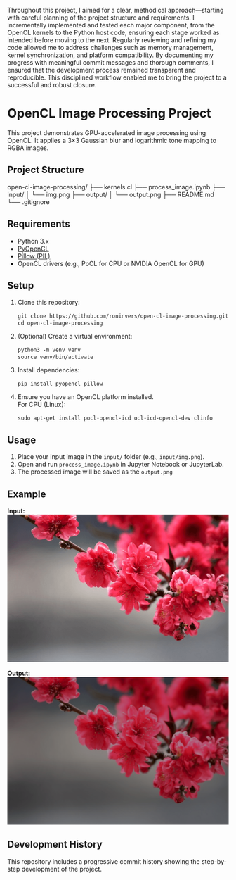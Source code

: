 Throughout this project, I aimed for a clear, methodical approach—starting with careful planning of the project structure and requirements. I incrementally implemented and tested each major component, from the OpenCL kernels to the Python host code, ensuring each stage worked as intended before moving to the next. Regularly reviewing and refining my code allowed me to address challenges such as memory management, kernel synchronization, and platform compatibility. By documenting my progress with meaningful commit messages and thorough comments, I ensured that the development process remained transparent and reproducible. This disciplined workflow enabled me to bring the project to a successful and robust closure.

# OpenCL Image Processing Project

This project demonstrates GPU-accelerated image processing using OpenCL. It applies a 3×3 Gaussian blur and logarithmic tone mapping to RGBA images.

## Project Structure
open-cl-image-processing/
├── kernels.cl
├── process_image.ipynb
├── input/
│ └── img.png
├── output/
│ └── output.png
├── README.md
└── .gitignore

## Requirements

- Python 3.x
- [PyOpenCL](https://documen.tician.de/pyopencl/)
- [Pillow (PIL)](https://python-pillow.org/)
- OpenCL drivers (e.g., PoCL for CPU or NVIDIA OpenCL for GPU)

## Setup

1. Clone this repository:
    ```
    git clone https://github.com/roninvers/open-cl-image-processing.git
    cd open-cl-image-processing
    ```

2. (Optional) Create a virtual environment:
    ```
    python3 -m venv venv
    source venv/bin/activate
    ```

3. Install dependencies:
    ```
    pip install pyopencl pillow
    ```

4. Ensure you have an OpenCL platform installed.  
   For CPU (Linux):
    ```
    sudo apt-get install pocl-opencl-icd ocl-icd-opencl-dev clinfo
    ```

## Usage

1. Place your input image in the `input/` folder (e.g., `input/img.png`).
2. Open and run `process_image.ipynb` in Jupyter Notebook or JupyterLab.
3. The processed image will be saved as the `output.png`

## Example

**Input:**  
![Input Image](input/img.png)

**Output:**  
![Processed Image](output.png)

## Development History

This repository includes a progressive commit history showing the step-by-step development of the project.
